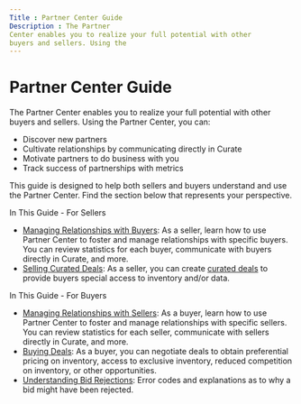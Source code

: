 ```yaml
---
Title : Partner Center Guide
Description : The Partner
Center enables you to realize your full potential with other
buyers and sellers. Using the
---
```



# Partner Center Guide



The Partner
Center enables you to realize your full potential with other
buyers and sellers. Using the
Partner Center, you can:

- Discover new partners
- Cultivate relationships by communicating directly in
  Curate
- Motivate partners to do business with you
- Track success of partnerships with metrics

This guide is designed to help both sellers and buyers understand and
use the Partner Center. Find the
section below that represents your perspective.

<div id="ID-00000b5d__section-41e8ecfa-8822-436f-a85e-5bed0a435764"
>

In This Guide - For Sellers

- <a href="managing-relationships-with-buyers.html" class="xref">Managing
  Relationships with Buyers</a>: As a seller, learn how to use Partner
  Center to foster and manage relationships with specific buyers. You
  can review statistics for each buyer, communicate with buyers directly
  in Curate, and more.
- <a href="selling-curated-deals.html" class="xref">Selling Curated
  Deals</a>: As a seller, you can create
  <a href="curated-deals.html" class="xref">curated deals</a> to provide
  buyers special access to inventory and/or data.



In This Guide - For Buyers

- <a href="managing-relationships-with-sellers.html" class="xref">Managing
  Relationships with Sellers</a>: As a buyer, learn how to use Partner
  Center to foster and manage relationships with specific sellers. You
  can review statistics for each seller, communicate with sellers
  directly in Curate, and more.
- <a href="buying-deals.html" class="xref">Buying Deals</a>: As a buyer,
  you can negotiate deals to obtain preferential pricing on inventory,
  access to exclusive inventory, reduced competition on inventory, or
  other opportunities.
- <a href="understanding-bid-rejections.html" class="xref">Understanding
  Bid Rejections</a>: Error codes and explanations as to why a bid might
  have been rejected.




